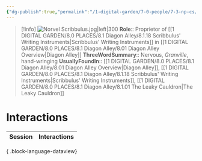 ```yaml
---
{"dg-publish":true,"permalink":"/1-digital-garden/7-0-people/7-3-np-cs/norvel-scribbulus/","tags":["#person","#diagon-alley","diagon-alley-resident","#shopkeeper"]}
---
```


>[!info] 
>![Norvel Scribbulus.jpg|left|300](/img/user/1%20DIGITAL%20GARDEN/7.0%20PEOPLE/7.3%20NPCs/Headshots/Norvel%20Scribbulus.jpg)
>**Role**:: Proprietor of [[1 DIGITAL GARDEN/8.0 PLACES/8.1 Diagon Alley/8.1.18 Scribbulus' Writing Instruments\|Scribbulus' Writing Instruments]] in [[1 DIGITAL GARDEN/8.0 PLACES/8.1 Diagon Alley/8.01 Diagon Alley Overview\|Diagon Alley]]
>**ThreeWordSummary**:: Nervous, *Granville*, hand-wringing
>**UsuallyFoundIn**:: [[1 DIGITAL GARDEN/8.0 PLACES/8.1 Diagon Alley/8.01 Diagon Alley Overview\|Diagon Alley]], [[1 DIGITAL GARDEN/8.0 PLACES/8.1 Diagon Alley/8.1.18 Scribbulus' Writing Instruments\|Scribbulus' Writing Instruments]], [[1 DIGITAL GARDEN/8.0 PLACES/8.1 Diagon Alley/8.1.01 The Leaky Cauldron\|The Leaky Cauldron]]

# Interactions

| Session | Interactions |
| ------- | ------------ |

{ .block-language-dataview}
